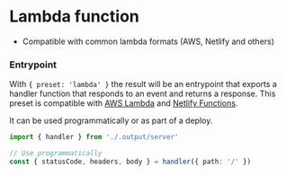 # Lambda function

 - Compatible with common lambda formats (AWS, Netlify and others)

### Entrypoint

With `{ preset: 'lambda' }` the result will be an entrypoint that exports a handler function that responds to an event and returns a response. This preset is compatible with [AWS Lambda](https://docs.aws.amazon.com/lex/latest/dg/lambda-input-response-format.html) and [Netlify Functions](https://docs.netlify.com/functions/build-with-javascript).

It can be used programmatically or as part of a deploy.

```ts
import { handler } from './.output/server'

// Use programmatically
const { statusCode, headers, body } = handler({ path: '/' })
```
